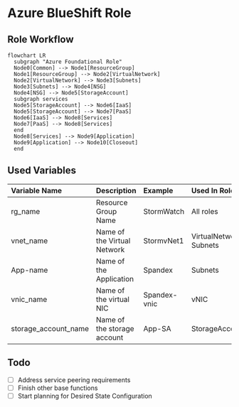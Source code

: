 # Azure BlueShift Role

## Role Workflow

```mermaid
flowchart LR
  subgraph "Azure Foundational Role"
  Node0[Common] --> Node1[ResourceGroup]
  Node1[ResourceGroup] --> Node2[VirtualNetwork]
  Node2[VirtualNetwork] --> Node3[Subnets]
  Node3[Subnets] --> Node4[NSG]
  Node4[NSG] --> Node5[StorageAccount]
  subgraph services
  Node5[StorageAccount] --> Node6[IaaS]
  Node5[StorageAccount] --> Node7[PaaS]
  Node6[IaaS] --> Node8[Services]
  Node7[PaaS] --> Node8[Services]
  end
  Node8[Services] --> Node9[Application]
  Node9[Application] --> Node10[Closeout]
  end
```

## Used Variables

| Variable Name | Description | Example | Used In Role |
| :--- | :--- | :--- | :--- |
| rg_name | Resource Group Name | StormWatch | All roles |
| vnet_name | Name of the Virtual Network | StormvNet1 | VirtualNetwork, Subnets |
| App-name | Name of the Application | Spandex | Subnets |
| vnic_name | Name of the virtual NIC | Spandex-vnic | vNIC |
| storage_account_name | Name of the storage account | App-SA | StorageAccount |

## Todo

- [ ] Address service peering requirements
- [ ] Finish other base functions
- [ ] Start planning for Desired State Configuration